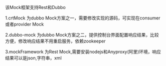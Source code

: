 该Mock框架支持Rest和Dubbo

1.crtMock  为dubbo Mock方案之一，需要修改实现的源码，可实现在consumer或者provider  Mock

2.dubbo-mock  为dubbo Mock方案之二，提供控制台界面配置响应结果，比较方便，修改响应结果不用重启服务，依赖zookeeper

3.mockFramework  为Rest Mock,需要安装nodejs和Anyproxy(阿里)环境，响应结果可以是json,字符串，xml
